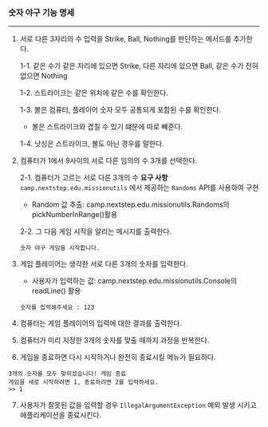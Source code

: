 ### 숫자 야구 기능 명세
- - -
1. 서로 다른 3자리의 수 입력을 Strike, Ball, Nothing를 판단하는 메서드를 추가한다.

   1-1. 같은 수가 같은 자리에 있으면 Strike, 다른 자리에 있으면 Ball, 같은 수가 전혀 없으면 Nothing
   
   1-2. 스트라이크는 같은 위치에 같은 수를 확인한다.
   
   1-3. 볼은 컴퓨터, 플레이어 숫자 모두 공통되게 포함된 수를 확인한다.
      - 볼은 스트라이크와 겹칠 수 있기 떄문에 따로 빼준다.

   1-4. 낫싱은 스트라이크, 볼도 아닌 경우를 말한다.

2. 컴퓨터가 1에서 9사이의 서로 다른 임의의 수 3개를 선택한다.
   
   2-1. 컴퓨터가 고르는 서로 다른 3개의 수 **요구 사항**  <br>
   `camp.nextstep.edu.missionutils` 에서 제공하는 `Randoms` API를 사용하여 구현
    - Random 값 추출: camp.nextstep.edu.missionutils.Randoms의 pickNumberInRange()활용

    2-2. 그 다음 게임 시작을 알리는 메시지를 출력한다.
    ```text
    숫자 야구 게임을 시작합니다.
    ```

3. 게임 플레이어는 생각한 서로 다른 3개의 숫자를 입력한다.
   - 사용자가 입력하는 값: camp.nextstep.edu.missionutils.Console의 readLine() 활용
   ```text
   숫자를 입력해주세요 : 123
   ```

4. 컴퓨터는 게임 플레이어의 입력에 대한 결과를 출력한다.

5. 컴퓨터가 미리 지정한 3개의 숫자를 맞출 때까지 과정을 반복한다.

6. 게임을 종료하면 다시 시작하거나 완전히 종료시킬 메뉴가 필요하다.
```text
3개의 숫자를 모두 맞히셨습니다! 게임 종료
게임을 새로 시작하려면 1, 종료하려면 2를 입력하세요.
>> 1
```

7. 사용자가 잘못된 값을 입력할 경우 `IllegalArgumentException` 예외 발생 시키고 애플리케이션을 종료시킨다.